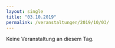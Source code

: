 ```yaml
---
layout: single
title: "03.10.2019"
permalink: /veranstaltungen/2019/10/03/
---
```


Keine Veranstaltung an diesem Tag.
